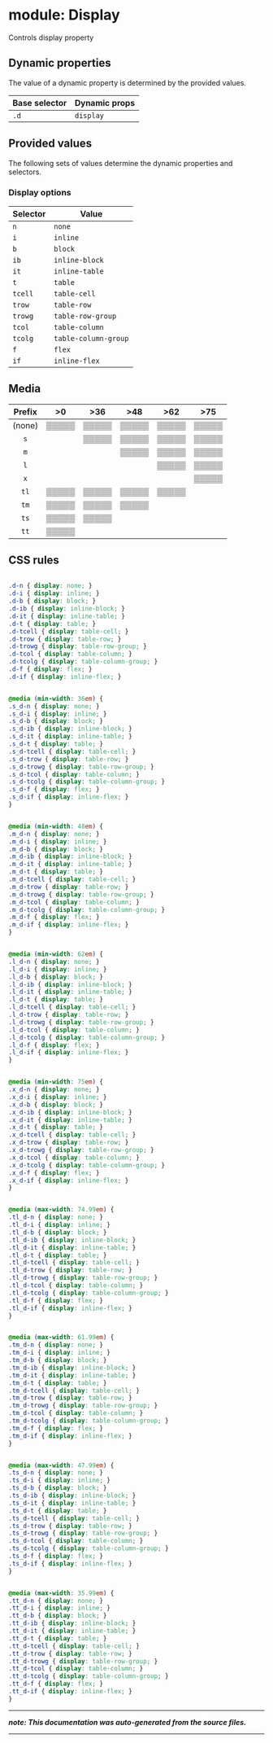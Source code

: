 # module: Display

Controls display property








## Dynamic properties
The value of a dynamic property is determined by the provided values.

| Base selector | Dynamic props |
| ------------- | ------------- |
| `.d` |`display`|





## Provided values
The following sets of values determine the dynamic properties and selectors.

### Display options

Selector  | Value
--------- | ---------
`n` | `none`
`i` | `inline`
`b` | `block`
`ib` | `inline-block`
`it` | `inline-table`
`t` | `table`
`tcell` | `table-cell`
`trow` | `table-row`
`trowg` | `table-row-group`
`tcol` | `table-column`
`tcolg` | `table-column-group`
`f` | `flex`
`if` | `inline-flex`





## Media





| Prefix  |  >0 |  >36 |  >48 |  >62 |  >75 | 
| :------:  |  :---------: |  :---------: |  :---------: |  :---------: |  :---------: | 
|  (none)  |▒▒▒▒▒|▒▒▒▒▒|▒▒▒▒▒|▒▒▒▒▒|▒▒▒▒▒|
|  `s`  ||▒▒▒▒▒|▒▒▒▒▒|▒▒▒▒▒|▒▒▒▒▒|
|  `m`  |||▒▒▒▒▒|▒▒▒▒▒|▒▒▒▒▒|
|  `l`  ||||▒▒▒▒▒|▒▒▒▒▒|
|  `x`  |||||▒▒▒▒▒|
|  `tl`  |▒▒▒▒▒|▒▒▒▒▒|▒▒▒▒▒|▒▒▒▒▒||
|  `tm`  |▒▒▒▒▒|▒▒▒▒▒|▒▒▒▒▒|||
|  `ts`  |▒▒▒▒▒|▒▒▒▒▒||||
|  `tt`  |▒▒▒▒▒|||||






## CSS rules
```css

.d-n { display: none; }
.d-i { display: inline; }
.d-b { display: block; }
.d-ib { display: inline-block; }
.d-it { display: inline-table; }
.d-t { display: table; }
.d-tcell { display: table-cell; }
.d-trow { display: table-row; }
.d-trowg { display: table-row-group; }
.d-tcol { display: table-column; }
.d-tcolg { display: table-column-group; }
.d-f { display: flex; }
.d-if { display: inline-flex; }


@media (min-width: 36em) {
.s_d-n { display: none; }
.s_d-i { display: inline; }
.s_d-b { display: block; }
.s_d-ib { display: inline-block; }
.s_d-it { display: inline-table; }
.s_d-t { display: table; }
.s_d-tcell { display: table-cell; }
.s_d-trow { display: table-row; }
.s_d-trowg { display: table-row-group; }
.s_d-tcol { display: table-column; }
.s_d-tcolg { display: table-column-group; }
.s_d-f { display: flex; }
.s_d-if { display: inline-flex; }
}


@media (min-width: 48em) {
.m_d-n { display: none; }
.m_d-i { display: inline; }
.m_d-b { display: block; }
.m_d-ib { display: inline-block; }
.m_d-it { display: inline-table; }
.m_d-t { display: table; }
.m_d-tcell { display: table-cell; }
.m_d-trow { display: table-row; }
.m_d-trowg { display: table-row-group; }
.m_d-tcol { display: table-column; }
.m_d-tcolg { display: table-column-group; }
.m_d-f { display: flex; }
.m_d-if { display: inline-flex; }
}


@media (min-width: 62em) {
.l_d-n { display: none; }
.l_d-i { display: inline; }
.l_d-b { display: block; }
.l_d-ib { display: inline-block; }
.l_d-it { display: inline-table; }
.l_d-t { display: table; }
.l_d-tcell { display: table-cell; }
.l_d-trow { display: table-row; }
.l_d-trowg { display: table-row-group; }
.l_d-tcol { display: table-column; }
.l_d-tcolg { display: table-column-group; }
.l_d-f { display: flex; }
.l_d-if { display: inline-flex; }
}


@media (min-width: 75em) {
.x_d-n { display: none; }
.x_d-i { display: inline; }
.x_d-b { display: block; }
.x_d-ib { display: inline-block; }
.x_d-it { display: inline-table; }
.x_d-t { display: table; }
.x_d-tcell { display: table-cell; }
.x_d-trow { display: table-row; }
.x_d-trowg { display: table-row-group; }
.x_d-tcol { display: table-column; }
.x_d-tcolg { display: table-column-group; }
.x_d-f { display: flex; }
.x_d-if { display: inline-flex; }
}


@media (max-width: 74.99em) {
.tl_d-n { display: none; }
.tl_d-i { display: inline; }
.tl_d-b { display: block; }
.tl_d-ib { display: inline-block; }
.tl_d-it { display: inline-table; }
.tl_d-t { display: table; }
.tl_d-tcell { display: table-cell; }
.tl_d-trow { display: table-row; }
.tl_d-trowg { display: table-row-group; }
.tl_d-tcol { display: table-column; }
.tl_d-tcolg { display: table-column-group; }
.tl_d-f { display: flex; }
.tl_d-if { display: inline-flex; }
}


@media (max-width: 61.99em) {
.tm_d-n { display: none; }
.tm_d-i { display: inline; }
.tm_d-b { display: block; }
.tm_d-ib { display: inline-block; }
.tm_d-it { display: inline-table; }
.tm_d-t { display: table; }
.tm_d-tcell { display: table-cell; }
.tm_d-trow { display: table-row; }
.tm_d-trowg { display: table-row-group; }
.tm_d-tcol { display: table-column; }
.tm_d-tcolg { display: table-column-group; }
.tm_d-f { display: flex; }
.tm_d-if { display: inline-flex; }
}


@media (max-width: 47.99em) {
.ts_d-n { display: none; }
.ts_d-i { display: inline; }
.ts_d-b { display: block; }
.ts_d-ib { display: inline-block; }
.ts_d-it { display: inline-table; }
.ts_d-t { display: table; }
.ts_d-tcell { display: table-cell; }
.ts_d-trow { display: table-row; }
.ts_d-trowg { display: table-row-group; }
.ts_d-tcol { display: table-column; }
.ts_d-tcolg { display: table-column-group; }
.ts_d-f { display: flex; }
.ts_d-if { display: inline-flex; }
}


@media (max-width: 35.99em) {
.tt_d-n { display: none; }
.tt_d-i { display: inline; }
.tt_d-b { display: block; }
.tt_d-ib { display: inline-block; }
.tt_d-it { display: inline-table; }
.tt_d-t { display: table; }
.tt_d-tcell { display: table-cell; }
.tt_d-trow { display: table-row; }
.tt_d-trowg { display: table-row-group; }
.tt_d-tcol { display: table-column; }
.tt_d-tcolg { display: table-column-group; }
.tt_d-f { display: flex; }
.tt_d-if { display: inline-flex; }
}

```

- - - - -
_**note: This documentation was auto-generated from the source files.**_
- - - - -